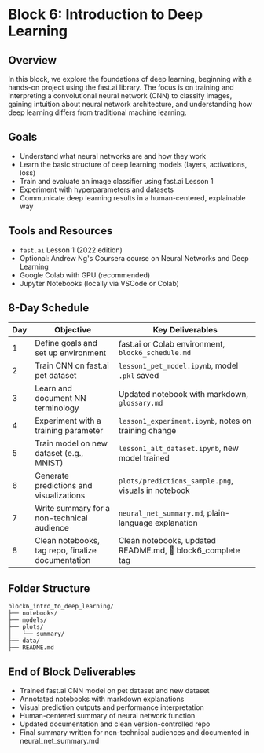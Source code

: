 

# Block 6: Introduction to Deep Learning

## Overview

In this block, we explore the foundations of deep learning, beginning with a hands-on project using the fast.ai library. The focus is on training and interpreting a convolutional neural network (CNN) to classify images, gaining intuition about neural network architecture, and understanding how deep learning differs from traditional machine learning.

## Goals

- Understand what neural networks are and how they work
- Learn the basic structure of deep learning models (layers, activations, loss)
- Train and evaluate an image classifier using fast.ai Lesson 1
- Experiment with hyperparameters and datasets
- Communicate deep learning results in a human-centered, explainable way

## Tools and Resources

- `fast.ai` Lesson 1 (2022 edition)
- Optional: Andrew Ng's Coursera course on Neural Networks and Deep Learning
- Google Colab with GPU (recommended)
- Jupyter Notebooks (locally via VSCode or Colab)

## 8-Day Schedule

| Day | Objective                                                       | Key Deliverables                                                   |
|-----|------------------------------------------------------------------|--------------------------------------------------------------------|
| 1   | Define goals and set up environment                             | fast.ai or Colab environment, `block6_schedule.md`              |
| 2   | Train CNN on fast.ai pet dataset                                | `lesson1_pet_model.ipynb`, model `.pkl` saved                   |
| 3   | Learn and document NN terminology                               | Updated notebook with markdown, `glossary.md`                   |
| 4   | Experiment with a training parameter                            | `lesson1_experiment.ipynb`, notes on training change            |
| 5   | Train model on new dataset (e.g., MNIST)                        | `lesson1_alt_dataset.ipynb`, new model trained                  |
| 6   | Generate predictions and visualizations                         | `plots/predictions_sample.png`, visuals in notebook             |
| 7   | Write summary for a non-technical audience                      | `neural_net_summary.md`, plain-language explanation             |
| 8   | Clean notebooks, tag repo, finalize documentation               | Clean notebooks, updated README.md, 🔖 block6_complete tag  |

## Folder Structure

```
block6_intro_to_deep_learning/
├── notebooks/
├── models/
├── plots/
│   └── summary/
├── data/
├── README.md
```

## End of Block Deliverables
- Trained fast.ai CNN model on pet dataset and new dataset
- Annotated notebooks with markdown explanations
- Visual prediction outputs and performance interpretation
- Human-centered summary of neural network function
- Updated documentation and clean version-controlled repo
- Final summary written for non-technical audiences and documented in neural_net_summary.md